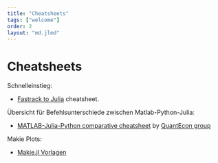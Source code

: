 ```yaml
---
title: "Cheatsheets"
tags: ["welcome"]
order: 2
layout: "md.jlmd"
---
```


# Cheatsheets

Schnelleinstieg:
- [Fastrack to Julia](https://juliadocs.github.io/Julia-Cheat-Sheet/) cheatsheet.

Übersicht für Befehlsunterschiede zwischen Matlab-Python-Julia:
- [MATLAB-Julia-Python comparative cheatsheet](https://cheatsheets.quantecon.org/) by [QuantEcon group](https://quantecon.org)

Makie Plots:
- [Makie.jl Vorlagen](https://beautiful.makie.org/dev/)
